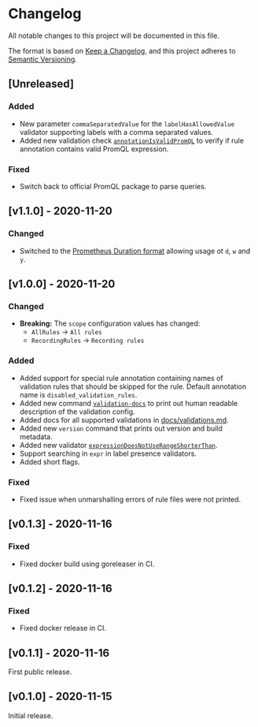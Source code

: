 # Changelog
All notable changes to this project will be documented in this file.

The format is based on [Keep a Changelog](https://keepachangelog.com/en/1.0.0/),
and this project adheres to [Semantic Versioning](https://semver.org/spec/v2.0.0.html).

## [Unreleased]
### Added
 - New parameter `commaSeparatedValue` for the `labelHasAllowedValue` validator supporting labels with a comma separated values.
 - Added new validation check [`annotationIsValidPromQL`](docs/validations.md#annotationisvalidpromql)
   to verify if rule annotation contains valid PromQL expression.
### Fixed
 - Switch back to official PromQL package to parse queries.

## [v1.1.0] - 2020-11-20
### Changed
 - Switched to the [Prometheus Duration format](https://prometheus.io/docs/prometheus/latest/querying/basics/#time-durations) allowing usage ot `d`, `w` and `y`.

## [v1.0.0] - 2020-11-20
### Changed
 - **Breaking:** The `scope` configuration values has changed:
     - `AllRules` -> `All rules`
     - `RecordingRules` -> `Recording rules`
     
### Added
 - Added support for special rule annotation containing names of validation rules
   that should be skipped for the rule. Default annotation name is `disabled_validation_rules`.
 - Added new command [`validation-docs`](README.md#readable-validation-description) to print out human readable description of the validation config.
 - Added docs for all supported validations in [docs/validations.md](docs/validations.md).
 - Added new `version` command that prints out version and build metadata.
 - Added new validator [`expressionDoesNotUseRangeShorterThan`](docs/validations.md#expressiondoesnotuserangeshorterthan).
 - Support searching in `expr` in label presence validators.
 - Added short flags.
 
### Fixed
 - Fixed issue when unmarshalling errors of rule files were not printed.

## [v0.1.3] - 2020-11-16
### Fixed
 - Fixed docker build using goreleaser in CI.

## [v0.1.2] - 2020-11-16
### Fixed
 - Fixed docker release in CI.

## [v0.1.1] - 2020-11-16
First public release.

## [v0.1.0] - 2020-11-15
Initial release.
